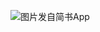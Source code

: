 ![图片发自简书App](http://upload-images.jianshu.io/upload_images/1691484-da3feb8c9b14cab3.jpg?imageMogr2/auto-orient/strip%7CimageView2/2/w/1080/q/50)
